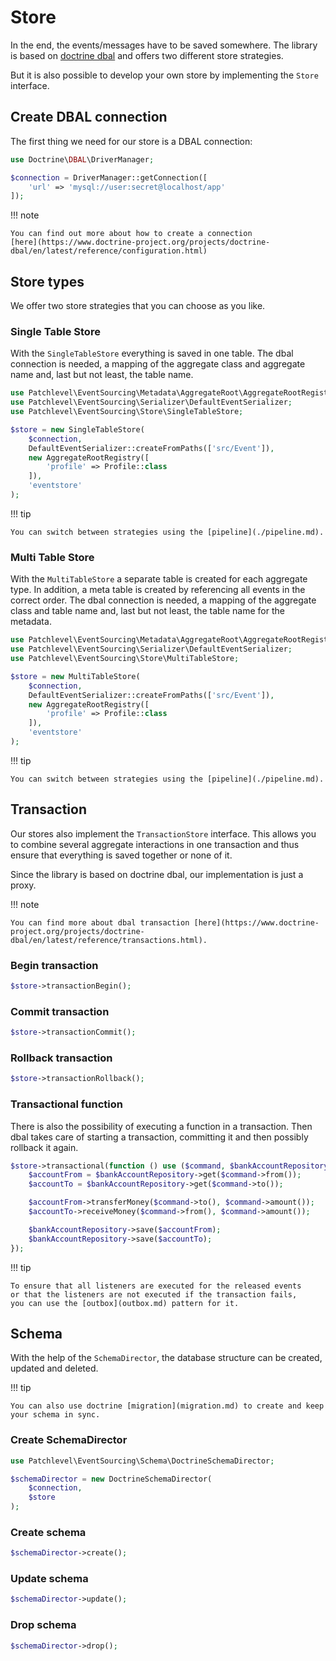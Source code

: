 # Store

In the end, the events/messages have to be saved somewhere.
The library is based on [doctrine dbal](https://www.doctrine-project.org/projects/dbal.html)
and offers two different store strategies.

But it is also possible to develop your own store by implementing the `Store` interface.

## Create DBAL connection

The first thing we need for our store is a DBAL connection:

```php
use Doctrine\DBAL\DriverManager;

$connection = DriverManager::getConnection([
    'url' => 'mysql://user:secret@localhost/app'
]);
```

!!! note

    You can find out more about how to create a connection
    [here](https://www.doctrine-project.org/projects/doctrine-dbal/en/latest/reference/configuration.html)

## Store types

We offer two store strategies that you can choose as you like.

### Single Table Store

With the `SingleTableStore` everything is saved in one table.
The dbal connection is needed, a mapping of the aggregate class and aggregate name
and, last but not least, the table name.

```php
use Patchlevel\EventSourcing\Metadata\AggregateRoot\AggregateRootRegistry;
use Patchlevel\EventSourcing\Serializer\DefaultEventSerializer;
use Patchlevel\EventSourcing\Store\SingleTableStore;

$store = new SingleTableStore(
    $connection,
    DefaultEventSerializer::createFromPaths(['src/Event']),
    new AggregateRootRegistry([
        'profile' => Profile::class
    ]),
    'eventstore'
);
```

!!! tip

    You can switch between strategies using the [pipeline](./pipeline.md).

### Multi Table Store

With the `MultiTableStore` a separate table is created for each aggregate type.
In addition, a meta table is created by referencing all events in the correct order.
The dbal connection is needed, a mapping of the aggregate class and table name
and, last but not least, the table name for the metadata.

```php
use Patchlevel\EventSourcing\Metadata\AggregateRoot\AggregateRootRegistry;
use Patchlevel\EventSourcing\Serializer\DefaultEventSerializer;
use Patchlevel\EventSourcing\Store\MultiTableStore;

$store = new MultiTableStore(
    $connection,
    DefaultEventSerializer::createFromPaths(['src/Event']),
    new AggregateRootRegistry([
        'profile' => Profile::class
    ]),
    'eventstore'
);
```

!!! tip

    You can switch between strategies using the [pipeline](./pipeline.md).

## Transaction

Our stores also implement the `TransactionStore` interface.
This allows you to combine several aggregate interactions in one transaction
and thus ensure that everything is saved together or none of it.

Since the library is based on doctrine dbal, our implementation is just a proxy.

!!! note

    You can find more about dbal transaction [here](https://www.doctrine-project.org/projects/doctrine-dbal/en/latest/reference/transactions.html).

### Begin transaction

```php
$store->transactionBegin();
```

### Commit transaction

```php
$store->transactionCommit();
```

### Rollback transaction

```php
$store->transactionRollback();
```

### Transactional function

There is also the possibility of executing a function in a transaction.
Then dbal takes care of starting a transaction, committing it and then possibly rollback it again.

```php
$store->transactional(function () use ($command, $bankAccountRepository) {
    $accountFrom = $bankAccountRepository->get($command->from());
    $accountTo = $bankAccountRepository->get($command->to());

    $accountFrom->transferMoney($command->to(), $command->amount());
    $accountTo->receiveMoney($command->from(), $command->amount());

    $bankAccountRepository->save($accountFrom);
    $bankAccountRepository->save($accountTo);
});
```

!!! tip

    To ensure that all listeners are executed for the released events
    or that the listeners are not executed if the transaction fails,
    you can use the [outbox](outbox.md) pattern for it.

## Schema

With the help of the `SchemaDirector`, the database structure can be created, updated and deleted.

!!! tip

    You can also use doctrine [migration](migration.md) to create and keep your schema in sync.

### Create SchemaDirector

```php
use Patchlevel\EventSourcing\Schema\DoctrineSchemaDirector;

$schemaDirector = new DoctrineSchemaDirector(
    $connection,
    $store
);
```

### Create schema

```php
$schemaDirector->create();
```

### Update schema

```php
$schemaDirector->update();
```

### Drop schema

```php
$schemaDirector->drop();
```
